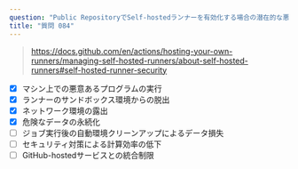 ```yaml
---
question: "Public RepositoryでSelf-hostedランナーを有効化する場合の潜在的な悪用経路にはどのようなものがありますか？（4つ選択）"
title: "質問 084"
---
```


> https://docs.github.com/en/actions/hosting-your-own-runners/managing-self-hosted-runners/about-self-hosted-runners#self-hosted-runner-security
- [x] マシン上での悪意あるプログラムの実行
- [x] ランナーのサンドボックス環境からの脱出
- [x] ネットワーク環境の露出
- [x] 危険なデータの永続化
- [ ] ジョブ実行後の自動環境クリーンアップによるデータ損失
- [ ] セキュリティ対策による計算効率の低下
- [ ] GitHub-hostedサービスとの統合制限